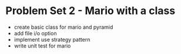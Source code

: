 # Problem Set 2 - Mario with a class
* create basic class for mario and pyramid
* add file i/o option
* implement use strategy pattern
* write unit test for mario